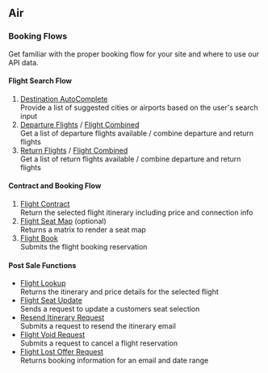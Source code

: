 ## Air

### Booking Flows

Get familiar with the proper booking flow for your site and where to use our API data.

#### Flight Search Flow

1. [Destination AutoComplete](https://admin-qaa.rezserver.com/documentation#/paths/~1getAutoComplete/get)  
Provide a list of suggested cities or airports based on the user's search input
2. [Departure Flights](https://admin-qaa.rezserver.com/documentation#/paths/~1getFlightDepartures/get) / [Flight Combined](#docs)  
Get a list of departure flights available / combine departure and return flights 
3. [Return Flights](https://admin-qaa.rezserver.com/documentation#/paths/~1getFlightReturns/get) / [Flight Combined](#docs)  
Get a list of return flights available / combine departure and return flights

#### Contract and Booking Flow

1. [Flight Contract](https://admin-qaa.rezserver.com/documentation#/paths/~1getFlightContract/get)  
Return the selected flight itinerary including price and connection info
2. [Flight Seat Map](https://admin-qaa.rezserver.com/documentation#/paths/~1getFlightSeatMap/get) (optional)  
Returns a matrix to render a seat map 
3. [Flight Book](https://admin-qaa.rezserver.com/documentation#/paths/~1getFlightBook/post)  
Submits the flight booking reservation

#### Post Sale Functions

- [Flight Lookup](https://admin-qaa.rezserver.com/documentation#/paths/~1getFlightLookUp/post)  
Returns the itinerary and price details for the selected flight
- [Flight Seat Update](#docs)  
Sends a request to update a customers seat selection
- [Resend Itinerary Request](#docs)  
Submits a request to resend the itinerary email
- [Flight Void Request](https://admin-qaa.rezserver.com/documentation#/paths/~1getFlightVoidRequest/get)  
Submits a request to cancel a flight reservation
- [Flight Lost Offer Request](#docs)  
Returns booking information for an email and date range

